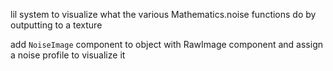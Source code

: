 lil system to visualize what the various Mathematics.noise functions do by outputting to a texture

add `NoiseImage` component to object with RawImage component and assign a noise profile to visualize it
